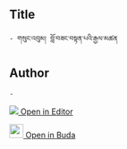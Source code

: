 ## Title
	- གསུང་འབུམ། བློ་བཟང་བསྟན་པའི་རྒྱལ་མཚན

## Author
	- 



[<img src="https://img.icons8.com/color/25/000000/edit-property.png"> Open in Editor](http://editor.openpecha.org/P003200)

[<img width="25" src="https://library.bdrc.io/icons/BUDA-small.svg"> Open in Buda](https://library.bdrc.io/show/bdr:IE0OPP003200)

